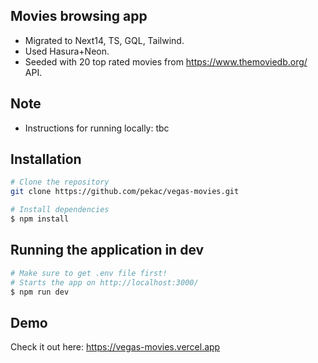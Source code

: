 ## Movies browsing app

- Migrated to Next14, TS, GQL, Tailwind.
- Used Hasura+Neon.
- Seeded with 20 top rated movies from https://www.themoviedb.org/ API.

## Note

- Instructions for running locally: tbc

## Installation

```sh
# Clone the repository
git clone https://github.com/pekac/vegas-movies.git

# Install dependencies
$ npm install
```

## Running the application in dev

```sh
# Make sure to get .env file first!
# Starts the app on http://localhost:3000/
$ npm run dev
```

## Demo

Check it out here: https://vegas-movies.vercel.app

